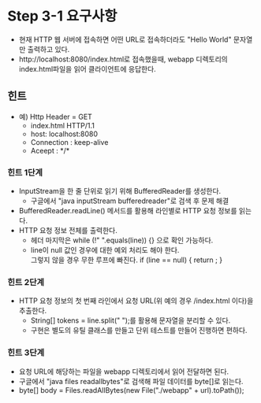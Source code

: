 # Step 3-1 요구사항
- 현재 HTTP 웹 서버에 접속하면 어떤 URL로 접속하더라도 "Hello World" 문자열만 출력하고 있다.
- http://localhost:8080/index.html로 접속했을때, webapp 디렉토리의 index.html파일을 읽어 클라이언트에 응답한다.

## 힌트
- 예) Http Header = GET
    - index.html HTTP/1.1 <br>
    - host: localhost:8080 <br> 
    - Connection : keep-alive <br>
    - Aceept : \*/\*

### 힌트 1단계
- InputStream을 한 줄 단위로 읽기 위해 BufferedReader를 생성한다.
    - 구글에서 "java inputStream bufferedreader"로 검색 후 문제 해결
- BufferedReader.readLine() 메서드를 활용해 라인별로 HTTP 요청 정보를 읽는다.
- HTTP 요청 정보 전체를 출력한다.
    - 헤더 마지막은 while (!" ".equals(line)) {} 으로 확인 가능하다.
    - line이 null 값인 경우에 대한 예외 처리도 해야 한다. <br>
    그렇지 않을 경우 무한 루프에 빠진다. if (line == null) { return ; }

### 힌트 2단계
- HTTP 요청 정보의 첫 번째 라인에서 요청 URL(위 예의 경우 /index.html 이다)을 추출한다.
    - String[] tokens = line.split(" ");를 활용해 문자열을 분리할 수 있다.
    - 구현은 별도의 유틸 클래스를 만들고 단위 테스트를 만들어 진행하면 편하다.

### 힌트 3단계
- 요청 URL에 해당하는 파일을 webapp 디렉토리에서 읽어 전달하면 된다.
- 구글에서 "java files readallbytes"로 검색해 파일 데이터를 byte[]로 읽는다.
- byte[] body = Files.readAllBytes(new File("./webapp" + url).toPath());                            
